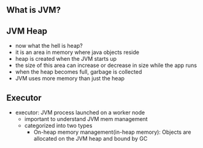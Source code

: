 ## What is JVM?

## JVM Heap
- now what the hell is heap?
- it is an area in memory where java objects reside
- heap is created when the JVM starts up
- the size of this area can increase or decrease in size while the app runs
- when the heap becomes full, garbage is collected
- JVM uses more memory than just the heap
## Executor
- executor: JVM process launched on a worker node
	- important to understand JVM mem management
	- categorized into two types
		- On-heap memory management(in-heap memory): Objects are allocated on the JVM heap and bound by GC
			
